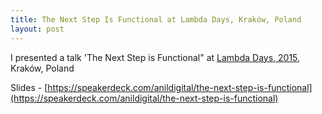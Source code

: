 ```yaml
---
title: The Next Step Is Functional at Lambda Days, Kraków, Poland 
layout: post
---
```


I presented a talk 'The Next Step is Functional" at [Lambda Days, 2015](http://www.lambdadays.org/lambdadays2015/anil-wadghule), Kraków, Poland

Slides - [https://speakerdeck.com/anildigital/the-next-step-is-functional](https://speakerdeck.com/anildigital/the-next-step-is-functional)

<script async class="speakerdeck-embed" data-id="943df57053da013210585e0d3d2da78b" data-ratio="1.77777777777778" src="//speakerdeck.com/assets/embed.js"></script>
